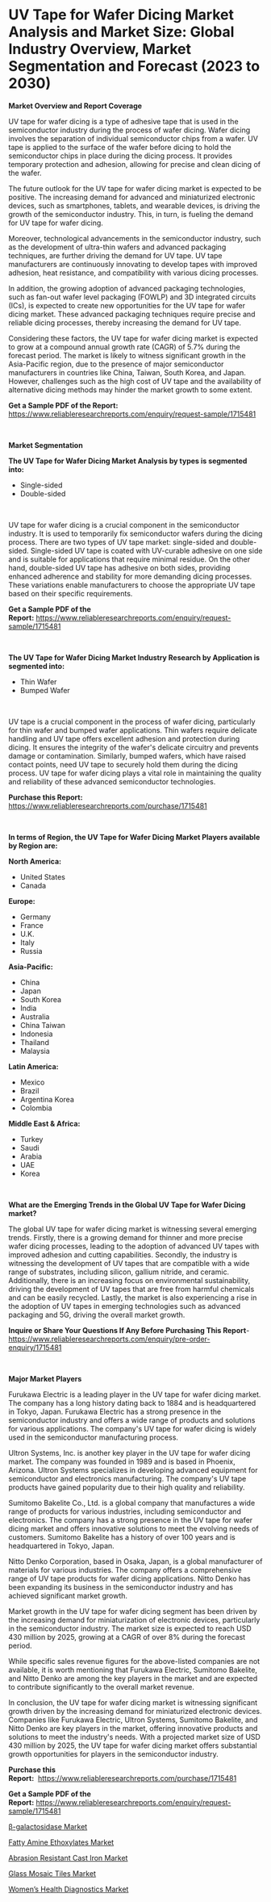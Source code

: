 <p><h1>UV Tape for Wafer Dicing Market Analysis and Market Size: Global Industry Overview, Market Segmentation and Forecast (2023 to 2030)</h1></p><p><strong>Market Overview and Report Coverage</strong></p>
<p><p>UV tape for wafer dicing is a type of adhesive tape that is used in the semiconductor industry during the process of wafer dicing. Wafer dicing involves the separation of individual semiconductor chips from a wafer. UV tape is applied to the surface of the wafer before dicing to hold the semiconductor chips in place during the dicing process. It provides temporary protection and adhesion, allowing for precise and clean dicing of the wafer.</p><p>The future outlook for the UV tape for wafer dicing market is expected to be positive. The increasing demand for advanced and miniaturized electronic devices, such as smartphones, tablets, and wearable devices, is driving the growth of the semiconductor industry. This, in turn, is fueling the demand for UV tape for wafer dicing.</p><p>Moreover, technological advancements in the semiconductor industry, such as the development of ultra-thin wafers and advanced packaging techniques, are further driving the demand for UV tape. UV tape manufacturers are continuously innovating to develop tapes with improved adhesion, heat resistance, and compatibility with various dicing processes.</p><p>In addition, the growing adoption of advanced packaging technologies, such as fan-out wafer level packaging (FOWLP) and 3D integrated circuits (ICs), is expected to create new opportunities for the UV tape for wafer dicing market. These advanced packaging techniques require precise and reliable dicing processes, thereby increasing the demand for UV tape.</p><p>Considering these factors, the UV tape for wafer dicing market is expected to grow at a compound annual growth rate (CAGR) of 5.7% during the forecast period. The market is likely to witness significant growth in the Asia-Pacific region, due to the presence of major semiconductor manufacturers in countries like China, Taiwan, South Korea, and Japan. However, challenges such as the high cost of UV tape and the availability of alternative dicing methods may hinder the market growth to some extent.</p></p>
<p><strong>Get a Sample PDF of the Report:</strong> <a href="https://www.reliableresearchreports.com/enquiry/request-sample/1715481">https://www.reliableresearchreports.com/enquiry/request-sample/1715481</a></p>
<p>&nbsp;</p>
<p><strong>Market Segmentation</strong></p>
<p><strong>The UV Tape for Wafer Dicing Market Analysis by types is segmented into:</strong></p>
<p><ul><li>Single-sided</li><li>Double-sided</li></ul></p>
<p>&nbsp;</p>
<p><p>UV tape for wafer dicing is a crucial component in the semiconductor industry. It is used to temporarily fix semiconductor wafers during the dicing process. There are two types of UV tape market: single-sided and double-sided. Single-sided UV tape is coated with UV-curable adhesive on one side and is suitable for applications that require minimal residue. On the other hand, double-sided UV tape has adhesive on both sides, providing enhanced adherence and stability for more demanding dicing processes. These variations enable manufacturers to choose the appropriate UV tape based on their specific requirements.</p></p>
<p><strong>Get a Sample PDF of the Report:</strong>&nbsp;<a href="https://www.reliableresearchreports.com/enquiry/request-sample/1715481">https://www.reliableresearchreports.com/enquiry/request-sample/1715481</a></p>
<p>&nbsp;</p>
<p><strong>The UV Tape for Wafer Dicing Market Industry Research by Application is segmented into:</strong></p>
<p><ul><li>Thin Wafer</li><li>Bumped Wafer</li></ul></p>
<p>&nbsp;</p>
<p><p>UV tape is a crucial component in the process of wafer dicing, particularly for thin wafer and bumped wafer applications. Thin wafers require delicate handling and UV tape offers excellent adhesion and protection during dicing. It ensures the integrity of the wafer's delicate circuitry and prevents damage or contamination. Similarly, bumped wafers, which have raised contact points, need UV tape to securely hold them during the dicing process. UV tape for wafer dicing plays a vital role in maintaining the quality and reliability of these advanced semiconductor technologies.</p></p>
<p><strong>Purchase this Report:</strong>&nbsp; <a href="https://www.reliableresearchreports.com/purchase/1715481">https://www.reliableresearchreports.com/purchase/1715481</a></p>
<p>&nbsp;</p>
<p><strong>In terms of Region, the UV Tape for Wafer Dicing Market Players available by Region are:</strong></p>
<p>
    <p> <strong> North America: </strong>
        <ul>
            <li>United States</li>
            <li>Canada</li>
        </ul>
        </p> 
    <p> <strong> Europe: </strong>
        <ul>
            <li>Germany</li>
            <li>France</li>
            <li>U.K.</li>
            <li>Italy</li>
            <li>Russia</li>
        </ul>
        </p> 
    <p> <strong> Asia-Pacific: </strong>
        <ul>
            <li>China</li>
            <li>Japan</li>
            <li>South Korea</li>
            <li>India</li>
            <li>Australia</li>
            <li>China Taiwan</li>
            <li>Indonesia</li>
            <li>Thailand</li>
            <li>Malaysia</li>
        </ul>
        </p> 
    <p> <strong> Latin America: </strong>
        <ul>
            <li>Mexico</li>
            <li>Brazil</li>
            <li>Argentina Korea</li>
            <li>Colombia</li>
        </ul>
        </p> 
    <p> <strong> Middle East & Africa: </strong>
        <ul>
            <li>Turkey</li>
            <li>Saudi</li>
            <li>Arabia</li>
            <li>UAE</li>
            <li>Korea</li>
        </ul>
    </p>
    </p>
<p>&nbsp;</p>
<p><strong>What are the Emerging Trends in the Global UV Tape for Wafer Dicing market?</strong></p>
<p><p>The global UV tape for wafer dicing market is witnessing several emerging trends. Firstly, there is a growing demand for thinner and more precise wafer dicing processes, leading to the adoption of advanced UV tapes with improved adhesion and cutting capabilities. Secondly, the industry is witnessing the development of UV tapes that are compatible with a wide range of substrates, including silicon, gallium nitride, and ceramic. Additionally, there is an increasing focus on environmental sustainability, driving the development of UV tapes that are free from harmful chemicals and can be easily recycled. Lastly, the market is also experiencing a rise in the adoption of UV tapes in emerging technologies such as advanced packaging and 5G, driving the overall market growth.</p></p>
<p><strong>Inquire or Share Your Questions If Any Before Purchasing This Report</strong>- <a href="https://www.reliableresearchreports.com/enquiry/pre-order-enquiry/1715481">https://www.reliableresearchreports.com/enquiry/pre-order-enquiry/1715481</a></p>
<p>&nbsp;</p>
<p><strong>Major Market Players</strong></p>
<p><p>Furukawa Electric is a leading player in the UV tape for wafer dicing market. The company has a long history dating back to 1884 and is headquartered in Tokyo, Japan. Furukawa Electric has a strong presence in the semiconductor industry and offers a wide range of products and solutions for various applications. The company's UV tape for wafer dicing is widely used in the semiconductor manufacturing process.</p><p>Ultron Systems, Inc. is another key player in the UV tape for wafer dicing market. The company was founded in 1989 and is based in Phoenix, Arizona. Ultron Systems specializes in developing advanced equipment for semiconductor and electronics manufacturing. The company's UV tape products have gained popularity due to their high quality and reliability.</p><p>Sumitomo Bakelite Co., Ltd. is a global company that manufactures a wide range of products for various industries, including semiconductor and electronics. The company has a strong presence in the UV tape for wafer dicing market and offers innovative solutions to meet the evolving needs of customers. Sumitomo Bakelite has a history of over 100 years and is headquartered in Tokyo, Japan.</p><p>Nitto Denko Corporation, based in Osaka, Japan, is a global manufacturer of materials for various industries. The company offers a comprehensive range of UV tape products for wafer dicing applications. Nitto Denko has been expanding its business in the semiconductor industry and has achieved significant market growth.</p><p>Market growth in the UV tape for wafer dicing segment has been driven by the increasing demand for miniaturization of electronic devices, particularly in the semiconductor industry. The market size is expected to reach USD 430 million by 2025, growing at a CAGR of over 8% during the forecast period.</p><p>While specific sales revenue figures for the above-listed companies are not available, it is worth mentioning that Furukawa Electric, Sumitomo Bakelite, and Nitto Denko are among the key players in the market and are expected to contribute significantly to the overall market revenue.</p><p>In conclusion, the UV tape for wafer dicing market is witnessing significant growth driven by the increasing demand for miniaturized electronic devices. Companies like Furukawa Electric, Ultron Systems, Sumitomo Bakelite, and Nitto Denko are key players in the market, offering innovative products and solutions to meet the industry's needs. With a projected market size of USD 430 million by 2025, the UV tape for wafer dicing market offers substantial growth opportunities for players in the semiconductor industry.</p></p>
<p><strong>Purchase this Report:</strong>&nbsp;&nbsp;<a href="https://www.reliableresearchreports.com/purchase/1715481">https://www.reliableresearchreports.com/purchase/1715481</a></p>
<p></p>
<p><strong>Get a Sample PDF of the Report:</strong>&nbsp;<a href="https://www.reliableresearchreports.com/enquiry/request-sample/1715481">https://www.reliableresearchreports.com/enquiry/request-sample/1715481</a></p>
<p><p><a href="https://medium.com/@nolalockman2023/decoding-beta-galactosidase-market-metrics-market-share-trends-and-growth-patterns-96cc3e52c144">β-galactosidase Market</a></p><p><a href="https://www.linkedin.com/pulse/fatty-amine-ethoxylates-market-size-growth-forecast-clagf/">Fatty Amine Ethoxylates Market</a></p><p><a href="https://www.linkedin.com/pulse/abrasion-resistant-cast-iron-market-size-share-amp-ouvxf/">Abrasion Resistant Cast Iron Market</a></p><p><a href="https://www.linkedin.com/pulse/glass-mosaic-tiles-market-research-report-unlocks-analysis-ndbnf/">Glass Mosaic Tiles Market</a></p><p><a href="https://medium.com/@mikemonahan1944/women-rsquo-s-health-diagnostics-market-size-cagr-trends-2024-2030-de0a7fa8045f">Women’s Health Diagnostics Market</a></p></p>